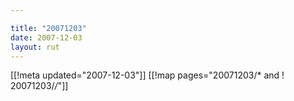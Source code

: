 ```yaml
---

title: "20071203"
date: 2007-12-03
layout: rut
---
```


[[!meta updated="2007-12-03"]]
[[!map pages="20071203/* and ! 20071203/*/*"]]
